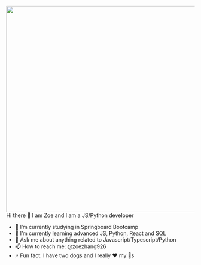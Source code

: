 <a target="_blank" href="https://cdn.dribbble.com/users/877246/screenshots/3153617/2.jpg"><img width="550" align="right" src="https://careers.eclerx.com/images/01.jpg"></a>
Hi there 👋
I am Zoe and I am a JS/Python developer

- 🔭 I’m currently studying in Springboard Bootcamp
- 🌱 I’m currently learning advanced JS, Python, React and SQL 
- 💬 Ask me about anything related to Javascript/Typescript/Python
-  📫 How to reach me: @zoezhang926
- ⚡ Fun fact: I have two dogs and I really ❤️ my 🐶s
<!--
**zoezhang926/zoezhang926** is a ✨ _special_ ✨ repository because its `README.md` (this file) appears on your GitHub profile.

Here are some ideas to get you started:

- 🔭 I’m currently working on ...
- 🌱 I’m currently learning ...
- 👯 I’m looking to collaborate on ...
- 🤔 I’m looking for help with ...
- 💬 Ask me about ...
- 📫 How to reach me: ...
- 😄 Pronouns: ...
- ⚡ Fun fact: ...
-->
